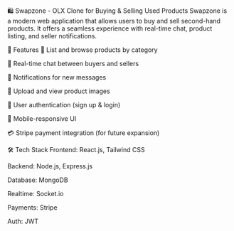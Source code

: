 🛍️ Swapzone - OLX Clone for Buying & Selling Used Products
Swapzone is a modern web application that allows users to buy and sell second-hand products. It offers a seamless experience with real-time chat, product listing, and seller notifications.

🚀 Features
🛒 List and browse products by category

💬 Real-time chat between buyers and sellers

🔔 Notifications for new messages

📸 Upload and view product images

🔐 User authentication (sign up & login)

📱 Mobile-responsive UI

💳 Stripe payment integration (for future expansion)

🛠️ Tech Stack
Frontend: React.js, Tailwind CSS

Backend: Node.js, Express.js

Database: MongoDB

Realtime: Socket.io

Payments: Stripe

Auth: JWT
